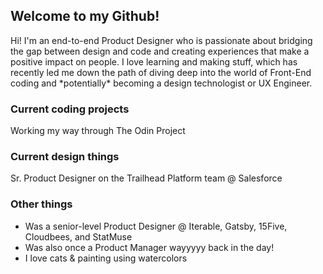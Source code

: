 <h2>Welcome to my Github!</h2>
Hi! I'm an end-to-end Product Designer who is passionate about bridging the gap between design and code and creating experiences that make a positive impact on people. I love learning and making stuff, which has recently led me down the path of diving deep into the world of Front-End coding and *potentially* becoming a design technologist or UX Engineer.

<h3> Current coding projects </h3>
Working my way through The Odin Project

<h3> Current design things </h3>
Sr. Product Designer on the Trailhead Platform team @ Salesforce

<h3> Other things </h3>
<ul>
  <li>Was a senior-level Product Designer @ Iterable, Gatsby, 15Five, Cloudbees, and StatMuse</li>
  <li>Was also once a Product Manager wayyyyy back in the day!</li>
  <li>I love cats & painting using watercolors</li>
 <ul>
